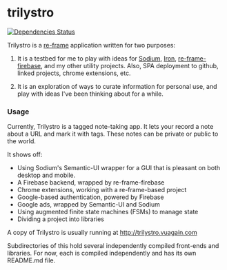 # trilystro

[![Dependencies Status](https://versions.deps.co/deg/trilystro/status.svg)](https://versions.deps.co/deg/trilystro)

Trilystro is a [re-frame](https://github.com/Day8/re-frame) application written for two purposes:

1) It is a testbed for me to play with ideas for
   [Sodium](https://github.com/deg/sodium), [Iron](https://github.com/deg/iron),
   [re-frame-firebase](https://github.com/deg/re-frame-firebase), and my other utility
   projects. Also, SPA deployment to github, linked projects, chrome extensions, etc.

2) It is an exploration of ways to curate information for personal use, and play with
   ideas I've been thinking about for a while.

### Usage

Currently, Trilystro is a tagged note-taking app. It lets your record a note about a URL
and mark it with tags. These notes can be private or public to the world.

It shows off:

- Using Sodium's Semantic-UI wrapper for a GUI that is pleasant on both desktop and mobile.
- A Firebase backend, wrapped by re-frame-firebase
- Chrome extensions, working with a re-frame-based project
- Google-based authentication, powered by Firebase
- Google ads, wrapped by Semantic-UI and Sodium
- Using augmented finite state machines (FSMs) to manage state
- Dividing a project into libraries

A copy of Trilystro is usually running at http://trilystro.vuagain.com


Subdirectories of this hold several independently compiled front-ends and libraries. For
now, each is compiled independently and has its own README.md file.
